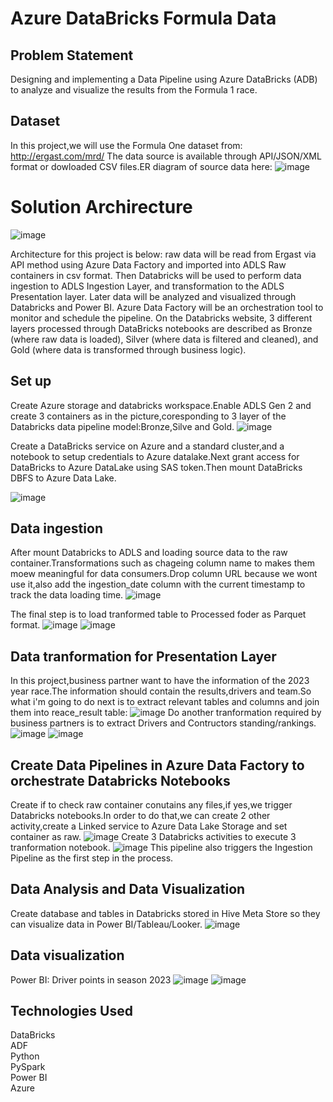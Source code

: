 # Azure DataBricks Formula Data
## Problem Statement
Designing and implementing a Data Pipeline using Azure DataBricks (ADB) to analyze and visualize the results from the Formula 1 race.
## Dataset
In this project,we will use the Formula One dataset from:
http://ergast.com/mrd/
The data source is available through API/JSON/XML format or dowloaded CSV files.ER diagram of source data here:
![image](https://github.com/NguyenThang-Nad/FomulaAzureProject/assets/136436998/9507e394-1738-4029-ac85-4f54733a2142)
# Solution Archirecture
![image](https://github.com/NguyenThang-Nad/FomulaAzureProject/assets/136436998/71812f92-2b36-40d8-9615-ba3d88cc10a0)

Architecture for this project is below: raw data will be read from Ergast via API method using Azure Data Factory and imported into ADLS Raw containers in csv format. Then Databricks will be used to perform data ingestion to ADLS Ingestion Layer, and transformation to the ADLS Presentation layer. Later data will be analyzed and visualized through Databricks and Power BI. Azure Data Factory will be an orchestration tool to monitor and schedule the pipeline. On the Databricks website, 3 different layers processed through DataBricks notebooks are described as Bronze (where raw data is loaded), Silver (where data is filtered and cleaned), and Gold (where data is transformed through business logic).
## Set up
Create Azure storage and databricks workspace.Enable ADLS Gen 2 and create 3 containers as in the picture,coresponding to 3 layer of the Databricks data pipeline model:Bronze,Silve and Gold.
![image](https://github.com/NguyenThang-Nad/FomulaAzureProject/assets/136436998/cf244e48-2a6a-4f85-b826-46ef01ca82a9)

Create a DataBricks service on Azure and a standard cluster,and a notebook to setup credentials to Azure datalake.Next grant access for DataBricks to Azure DataLake using SAS token.Then mount DataBricks DBFS to Azure Data Lake.


![image](https://github.com/NguyenThang-Nad/FomulaAzureProject/assets/136436998/8d0ebe1d-bb6f-4ec6-89f4-509bdfc24327)

## Data ingestion
After mount Databricks to ADLS and loading source data to the raw container.Transformations such as chageing column name to makes them moew meaningful for data consumers.Drop column URL because we wont use it,also add the ingestion_date column with the current timestamp to track the data loading time.
![image](https://github.com/NguyenThang-Nad/FomulaAzureProject/assets/136436998/84c39624-9332-48d0-aba6-97c22965c42b)

The final step is to load tranformed table to Processed foder as Parquet format.
![image](https://github.com/NguyenThang-Nad/FomulaAzureProject/assets/136436998/f9a7784a-2a5c-43d1-a4c6-98f14ada44e0)
![image](https://github.com/NguyenThang-Nad/FomulaAzureProject/assets/136436998/6023fb45-cb0b-4e3d-bab5-015e56202838)
## Data tranformation for Presentation Layer
In this project,business partner want to have the information of the 2023 year race.The information should contain the results,drivers and team.So what i'm going to do next is to extract relevant tables and columns and join them into reace_result table:
![image](https://github.com/NguyenThang-Nad/FomulaAzureProject/assets/136436998/84820c77-945f-42f1-a939-4d02f2780e69)
Do another tranformation required by business partners is to extract Drivers and Contructors standing/rankings.
![image](https://github.com/NguyenThang-Nad/FomulaAzureProject/assets/136436998/93006371-935f-4067-8a82-93e27fe6fc83)
![image](https://github.com/NguyenThang-Nad/FomulaAzureProject/assets/136436998/3c18ebb6-39d0-49f3-aa2b-181d57db83de)

## Create Data Pipelines in Azure Data Factory to orchestrate Databricks Notebooks
Create if to check raw container conutains any files,if yes,we trigger Databricks notebooks.In order to do that,we can create 2 other activity,create a Linked service to Azure Data Lake Storage and set container as raw.
![image](https://github.com/NguyenThang-Nad/FomulaAzureProject/assets/136436998/f644ac3c-6edd-4a3c-bbf8-0715ce95abb9)
Create 3 Databricks activities to execute 3 tranformation notebook.
![image](https://github.com/NguyenThang-Nad/FomulaAzureProject/assets/136436998/1d369203-79e4-4ccd-acac-7e474e710974)
This pipeline also triggers the Ingestion Pipeline as the first step in the process.
## Data Analysis and Data Visualization
Create database and tables in Databricks stored in Hive Meta Store so they can visualize data in Power BI/Tableau/Looker.
![image](https://github.com/NguyenThang-Nad/FomulaAzureProject/assets/136436998/1a8294a7-54b5-438d-b839-59403ca15b9e)
## Data visualization 
Power BI:
Driver points in season 2023
![image](https://github.com/NguyenThang-Nad/FomulaAzureProject/assets/136436998/f10b11c4-273b-4038-939f-b7859d102ebf)
![image](https://github.com/NguyenThang-Nad/FomulaAzureProject/assets/136436998/f5290789-7ab1-4666-a13b-7fc1ef931832)

## Technologies Used
DataBricks  
ADF  
Python  
PySpark  
Power BI  
Azure  
